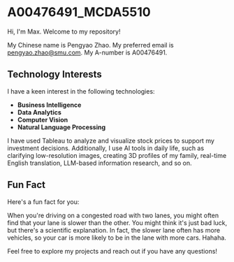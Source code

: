 # A00476491_MCDA5510

Hi, I'm Max. Welcome to my repository!

My Chinese name is Pengyao Zhao. My preferred email is [pengyao.zhao@smu.com](mailto:pengyao.zhao@smu.com). My A-number is A00476491.

## Technology Interests

I have a keen interest in the following technologies:
- **Business Intelligence**
- **Data Analytics**
- **Computer Vision**
- **Natural Language Processing**

I have used Tableau to analyze and visualize stock prices to support my investment decisions. Additionally, I use AI tools in daily life, such as clarifying low-resolution images, creating 3D profiles of my family, real-time English translation, LLM-based information research, and so on.

## Fun Fact

Here's a fun fact for you: 

When you're driving on a congested road with two lanes, you might often find that your lane is slower than the other. You might think it's just bad luck, but there's a scientific explanation. In fact, the slower lane often has more vehicles, so your car is more likely to be in the lane with more cars. Hahaha.

Feel free to explore my projects and reach out if you have any questions!

